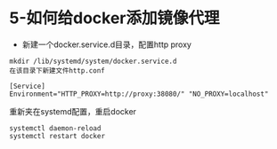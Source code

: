 # 5-如何给docker添加镜像代理
- 新建一个docker.service.d目录，配置http proxy
```
mkdir /lib/systemd/system/docker.service.d
在该目录下新建文件http.conf
```
```
[Service]
Environment="HTTP_PROXY=http://proxy:38080/" "NO_PROXY=localhost"
```
重新夹在systemd配置，重启docker
```
systemctl daemon-reload 
systemctl restart docker
```